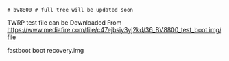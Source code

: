 
    # bv8800 # full tree will be updated soon

TWRP test file can be Downloaded From https://www.mediafire.com/file/c47ejbsiy3yj2kd/36_BV8800_test_boot.img/file

fastboot boot recovery.img
